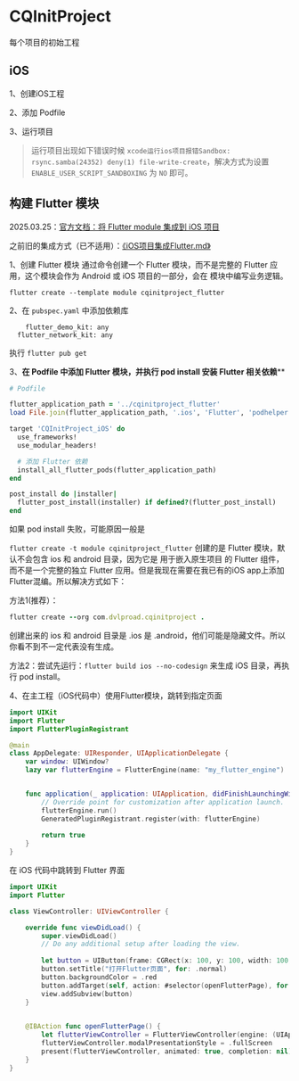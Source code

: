 # CQInitProject
每个项目的初始工程



## iOS

1、创建iOS工程

2、添加 Podfile

3、运行项目

>  运行项目出现如下错误时候 `xcode运行ios项目报错Sandbox: rsync.samba(24352) deny(1) file-write-create`，解决方式为设置 `ENABLE_USER_SCRIPT_SANDBOXING` 为 `NO` 即可。



## 构建 Flutter 模块

2025.03.25：[官方文档：将 Flutter module 集成到 iOS 项目](https://docs.flutter.cn/add-to-app/ios/project-setup)

之前旧的集成方式（已不适用）：[《iOS项目集成Flutter.md》](https://dvlproad.github.io/Flutter/2%E9%9B%86%E6%88%90/iOS%E9%A1%B9%E7%9B%AE%E9%9B%86%E6%88%90Flutter/)



1、创建 Flutter 模块 通过命令创建一个 Flutter 模块，而不是完整的 Flutter 应用，这个模块会作为 Android 或 iOS 项目的一部分，会在 模块中编写业务逻辑。

```
flutter create --template module cqinitproject_flutter
```

2、在 `pubspec.yaml` 中添加依赖库

```
	flutter_demo_kit: any
  flutter_network_kit: any
```

执行 `flutter pub get`

3、**在 Podfile 中添加 Flutter 模块，并执行 pod install 安装 Flutter 相关依赖****

```ruby
# Podfile

flutter_application_path = '../cqinitproject_flutter'
load File.join(flutter_application_path, '.ios', 'Flutter', 'podhelper.rb')

target 'CQInitProject_iOS' do
  use_frameworks! 
  use_modular_headers!

  # 添加 Flutter 依赖
  install_all_flutter_pods(flutter_application_path)
end

post_install do |installer|
  flutter_post_install(installer) if defined?(flutter_post_install)
end
```

如果 pod install 失败，可能原因一般是

`flutter create -t module cqinitproject_flutter` 创建的是 Flutter 模块，默认不会包含 ios 和 android 目录，因为它是 用于嵌入原生项目 的 Flutter 组件，而不是一个完整的独立 Flutter 应用。但是我现在需要在我已有的iOS app上添加Flutter混编。所以解决方式如下：

方法1(推荐）：

```ruby
flutter create --org com.dvlproad.cqinitproject .
```

创建出来的  ios 和 android 目录是 .ios 是 .android，他们可能是隐藏文件。所以你看不到不一定代表没有生成。

方法2：尝试先运行：`flutter build ios --no-codesign` 来生成 iOS 目录，再执行 pod install。

4、在主工程（iOS代码中）使用Flutter模块，跳转到指定页面

```swift
import UIKit
import Flutter
import FlutterPluginRegistrant

@main
class AppDelegate: UIResponder, UIApplicationDelegate {
    var window: UIWindow?
    lazy var flutterEngine = FlutterEngine(name: "my_flutter_engine")


    func application(_ application: UIApplication, didFinishLaunchingWithOptions launchOptions: [UIApplication.LaunchOptionsKey: Any]?) -> Bool {
        // Override point for customization after application launch.
        flutterEngine.run()
        GeneratedPluginRegistrant.register(with: flutterEngine)
        
        return true
    }
}    
```

在 iOS 代码中跳转到 Flutter 界面

```swift
import UIKit
import Flutter

class ViewController: UIViewController {

    override func viewDidLoad() {
        super.viewDidLoad()
        // Do any additional setup after loading the view.
        
        let button = UIButton(frame: CGRect(x: 100, y: 100, width: 100, height: 100))
        button.setTitle("打开Flutter页面", for: .normal)
        button.backgroundColor = .red
        button.addTarget(self, action: #selector(openFlutterPage), for: .touchUpInside)
        view.addSubview(button)
    }

    
    @IBAction func openFlutterPage() {
        let flutterViewController = FlutterViewController(engine: (UIApplication.shared.delegate as! AppDelegate).flutterEngine, nibName: nil, bundle: nil)
        flutterViewController.modalPresentationStyle = .fullScreen
        present(flutterViewController, animated: true, completion: nil)
    }
}
```





